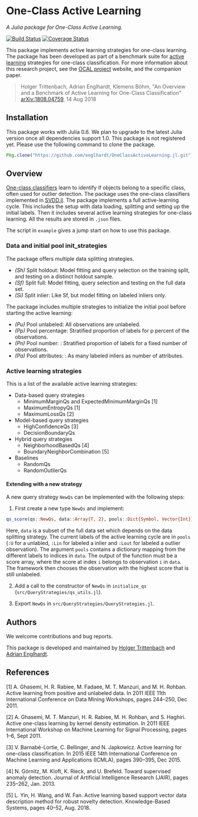 # One-Class Active Learning
_A Julia package for One-Class Active Learning._

[![Build Status](https://travis-ci.com/englhardt/OneClassActiveLearning.jl.svg?branch=master)](https://travis-ci.com/englhardt/OneClassActiveLearning.jl)
[![Coverage Status](https://coveralls.io/repos/github/englhardt/OneClassActiveLearning.jl/badge.svg?branch=master)](https://coveralls.io/github/englhardt/OneClassActiveLearning.jl?branch=master)

This package implements active learning strategies for one-class learning.
The package has been developed as part of a benchmark suite for [active learning](https://en.wikipedia.org/wiki/Active_learning_(machine_learning)) strategies for one-class classification. For more information about this research project, see the [OCAL project](https://www.ipd.kit.edu/ocal/) website, and the companion paper.

> Holger Trittenbach, Adrian Englhardt, Klemens Böhm, "An Overview and a Benchmark of Active Learning for One-Class Classification" [arXiv:1808.04759](https://arxiv.org/abs/1808.04759), 14 Aug 2018

## Installation
This package works with Julia 0.6. We plan to upgrade to the latest Julia version once all dependencies support 1.0.
This package is not registered yet. Please use the following command to clone the package.
```Julia
Pkg.clone("https://github.com/englhardt/OneClassActiveLearning.jl.git")
```
## Overview
[One-class classifiers](https://en.wikipedia.org/wiki/One-class_classification) learn to identify if objects belong to a specific class, often used for outlier detection.
The package uses the one-class classifiers implemented in [SVDD.jl](https://github.com/englhardt/SVDD.jl).
The package implements a full active-learning cycle.
This includes the setup with data loading, splitting and setting up the initial labels.
Then it includes several active learning strategies for one-class learning.
All the results are stored in `.json` files.

The script in `example` gives a jump start on how to use this package.

### Data and initial pool init_strategies

The package offers multiple data splitting strategies.
- *(Sh)* Split holdout: Model fitting and query selection on the training split, and testing on a distinct holdout sample.
- *(Sf)* Split full: Model fitting, query selection and testing on the full data set.
- *(Si)* Split inlier: Like Sf, but model fitting on labeled inliers only.

The package includes multiple strategies to initialize the initial pool before starting the active learning:
- *(Pu)* Pool unlabeled: All observations are unlabeled.
- *(Pp)* Pool percentage: Stratified proportion of labels for p percent of the observations.
- *(Pn)* Pool number: : Stratified proportion of labels for a fixed number of observations.
- *(Pa)* Pool attributes: : As many labeled inliers as number of attributes.

### Active learning strategies
This is a list of the available active learning strategies:
- Data-based query strategies
  - MinimumMarginQs and ExpectedMinimumMarginQs [1]
  - MaximumEntropyQs [1]
  - MaximumLossQs [2]
- Model-based query strategies
    - HighConfidenceQs [3]
    - DecisionBoundaryQs
- Hybrid query strategies
    - NeighborhoodBasedQs [4]
    - BoundaryNeighborCombination [5]
- Baselines
  - RandomQs
  - RandomOutlierQs

#### Extending with a new strategy

A new query strategy `NewQs` can be implemented with the following steps:

1. First create a new type `NewQs` and implement:
```Julia
qs_score(qs::NewQs, data::Array{T, 2}, pools::Dict{Symbol, Vector{Int}}) where T <: Real
```
Here, `data` is a subset of the full data set which depends on the data splitting strategy.
The current labels of the active learning cycle are in `pools` (`:U` for a unlabled, `:Lin` for labeled a inlier and `:Lout` for labeled a outlier observation).
The argument `pools` contains a dictionary mapping from the different labels to indices in `data`.
The output of the function must be a score array, where the score at index `i` belongs to observation `i` in `data`.
The framework then chooses the observation with the highest score that is still unlabeled.

2. Add a call to the constructor of `NewQs` in `initialize_qs` (`src/QueryStrategies/qs_utils.jl`).

3. Export `NewQs` in `src/QueryStrategies/QueryStrategies.jl`.


## Authors
We welcome contributions and bug reports.

This package is developed and maintained by [Holger Trittenbach](https://github.com/holtri/) and [Adrian Englhardt](https://github.com/englhardt).

## References
[1] A. Ghasemi, H. R. Rabiee, M. Fadaee, M. T. Manzuri, and M. H. Rohban. Active learning from positive and unlabeled data. In 2011 IEEE 11th International Conference on Data Mining Workshops, pages 244–250, Dec 2011.

[2] A. Ghasemi, M. T. Manzuri, H. R. Rabiee, M. H. Rohban, and S. Haghiri. Active one-class learning by kernel density estimation. In 2011 IEEE International Workshop on Machine Learning for Signal Processing, pages 1–6, Sept 2011.

[3] V. Barnabé-Lortie, C. Bellinger, and N. Japkowicz. Active learning for one-class classification. In 2015 IEEE 14th International Conference on Machine Learning and Applications (ICMLA), pages 390–395, Dec 2015.

[4] N. Görnitz, M. Kloft, K. Rieck, and U. Brefeld. Toward supervised anomaly detection. Journal of Artificial Intelligence Research (JAIR), pages 235–262, Jan. 2013.

[5] L. Yin, H. Wang, and W. Fan. Active learning based support vector data description method for robust novelty detection. Knowledge-Based Systems, pages 40–52, Aug. 2018.
